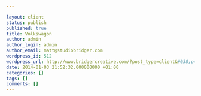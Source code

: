 ```yaml
---

layout: client
status: publish
published: true
title: Volkswagon
author: admin
author_login: admin
author_email: matt@studiobridger.com
wordpress_id: 512
wordpress_url: http://www.bridgercreative.com/?post_type=client&#038;p=512
date: 2014-01-03 21:52:32.000000000 +01:00
categories: []
tags: []
comments: []
---
```


